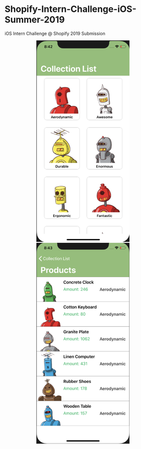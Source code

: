 # Shopify-Intern-Challenge-iOS-Summer-2019
iOS Intern Challenge @ Shopify 2019 Submission


<p float="left" align="center">
    <img src="/Screenshots/CollectionListView.png" width="300"/>
    <img src="/Screenshots/ProductsListViews.png" width="300"/>
</p>

